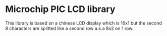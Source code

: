 # Microchip PIC LCD library
This library is based on a chinese LCD display which is 16x1 but the second 8 characters are splitted like a second row a.k.a 8x2 on 1 row.

